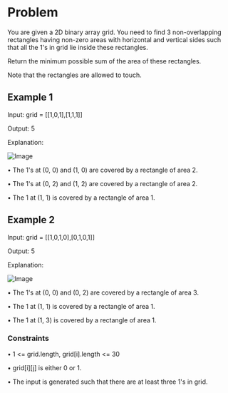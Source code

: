 # Problem

You are given a 2D binary array grid. You need to find 3 non-overlapping rectangles having non-zero areas with horizontal and vertical sides such that all the 1's in grid lie inside these rectangles.

Return the minimum possible sum of the area of these rectangles.

Note that the rectangles are allowed to touch.

## Example 1

Input: grid = [[1,0,1],[1,1,1]]

Output: 5

Explanation:

![Image](https://assets.leetcode.com/uploads/2024/05/14/example0rect21.png)

• The 1's at (0, 0) and (1, 0) are covered by a rectangle of area 2.

• The 1's at (0, 2) and (1, 2) are covered by a rectangle of area 2.

• The 1 at (1, 1) is covered by a rectangle of area 1.

## Example 2

Input: grid = [[1,0,1,0],[0,1,0,1]]

Output: 5

Explanation:

![Image](https://assets.leetcode.com/uploads/2024/05/14/example1rect2.png)

• The 1's at (0, 0) and (0, 2) are covered by a rectangle of area 3.

• The 1 at (1, 1) is covered by a rectangle of area 1.

• The 1 at (1, 3) is covered by a rectangle of area 1.

### Constraints

• 1 <= grid.length, grid[i].length <= 30

• grid[i][j] is either 0 or 1.

• The input is generated such that there are at least three 1's in grid.

